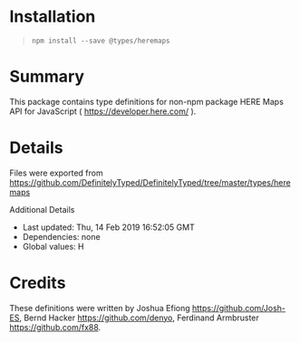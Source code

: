 # Installation
> `npm install --save @types/heremaps`

# Summary
This package contains type definitions for non-npm package HERE Maps API for JavaScript ( https://developer.here.com/ ).

# Details
Files were exported from https://github.com/DefinitelyTyped/DefinitelyTyped/tree/master/types/heremaps

Additional Details
 * Last updated: Thu, 14 Feb 2019 16:52:05 GMT
 * Dependencies: none
 * Global values: H

# Credits
These definitions were written by Joshua Efiong <https://github.com/Josh-ES>, Bernd Hacker <https://github.com/denyo>, Ferdinand Armbruster <https://github.com/fx88>.
